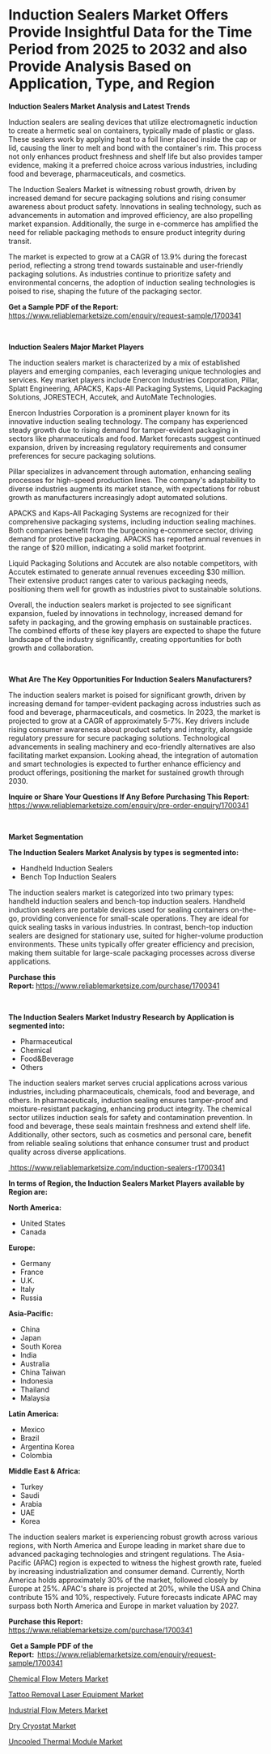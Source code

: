 <p><h1>Induction Sealers Market Offers Provide Insightful Data for the Time Period from 2025 to 2032 and also Provide Analysis Based on Application, Type, and Region</h1></p><p><strong>Induction Sealers Market Analysis and Latest Trends</strong></p>
<p><p>Induction sealers are sealing devices that utilize electromagnetic induction to create a hermetic seal on containers, typically made of plastic or glass. These sealers work by applying heat to a foil liner placed inside the cap or lid, causing the liner to melt and bond with the container's rim. This process not only enhances product freshness and shelf life but also provides tamper evidence, making it a preferred choice across various industries, including food and beverage, pharmaceuticals, and cosmetics.</p><p>The Induction Sealers Market is witnessing robust growth, driven by increased demand for secure packaging solutions and rising consumer awareness about product safety. Innovations in sealing technology, such as advancements in automation and improved efficiency, are also propelling market expansion. Additionally, the surge in e-commerce has amplified the need for reliable packaging methods to ensure product integrity during transit. </p><p>The market is expected to grow at a CAGR of 13.9% during the forecast period, reflecting a strong trend towards sustainable and user-friendly packaging solutions. As industries continue to prioritize safety and environmental concerns, the adoption of induction sealing technologies is poised to rise, shaping the future of the packaging sector.</p></p>
<p><strong>Get a Sample PDF of the Report:&nbsp;</strong> <a href="https://www.reliablemarketsize.com/enquiry/request-sample/1700341?utm_campaign=2640&utm_medium=2&utm_source=Github&utm_content=ia&utm_term=27032025&utm_id=induction-sealers">https://www.reliablemarketsize.com/enquiry/request-sample/1700341</a></p>
<p>&nbsp;</p>
<p><strong>Induction Sealers Major Market Players</strong></p>
<p><p>The induction sealers market is characterized by a mix of established players and emerging companies, each leveraging unique technologies and services. Key market players include Enercon Industries Corporation, Pillar, Splatt Engineering, APACKS, Kaps-All Packaging Systems, Liquid Packaging Solutions, JORESTECH, Accutek, and AutoMate Technologies.</p><p>Enercon Industries Corporation is a prominent player known for its innovative induction sealing technology. The company has experienced steady growth due to rising demand for tamper-evident packaging in sectors like pharmaceuticals and food. Market forecasts suggest continued expansion, driven by increasing regulatory requirements and consumer preferences for secure packaging solutions.</p><p>Pillar specializes in advancement through automation, enhancing sealing processes for high-speed production lines. The company's adaptability to diverse industries augments its market stance, with expectations for robust growth as manufacturers increasingly adopt automated solutions. </p><p>APACKS and Kaps-All Packaging Systems are recognized for their comprehensive packaging systems, including induction sealing machines. Both companies benefit from the burgeoning e-commerce sector, driving demand for protective packaging. APACKS has reported annual revenues in the range of $20 million, indicating a solid market footprint.</p><p>Liquid Packaging Solutions and Accutek are also notable competitors, with Accutek estimated to generate annual revenues exceeding $30 million. Their extensive product ranges cater to various packaging needs, positioning them well for growth as industries pivot to sustainable solutions.</p><p>Overall, the induction sealers market is projected to see significant expansion, fueled by innovations in technology, increased demand for safety in packaging, and the growing emphasis on sustainable practices. The combined efforts of these key players are expected to shape the future landscape of the industry significantly, creating opportunities for both growth and collaboration.</p></p>
<p>&nbsp;</p>
<p><strong>What Are The Key Opportunities For Induction Sealers Manufacturers?</strong></p>
<p><p>The induction sealers market is poised for significant growth, driven by increasing demand for tamper-evident packaging across industries such as food and beverage, pharmaceuticals, and cosmetics. In 2023, the market is projected to grow at a CAGR of approximately 5-7%. Key drivers include rising consumer awareness about product safety and integrity, alongside regulatory pressure for secure packaging solutions. Technological advancements in sealing machinery and eco-friendly alternatives are also facilitating market expansion. Looking ahead, the integration of automation and smart technologies is expected to further enhance efficiency and product offerings, positioning the market for sustained growth through 2030.</p></p>
<p><strong>Inquire or Share Your Questions If Any Before Purchasing This Report:</strong> <a href="https://www.reliablemarketsize.com/enquiry/pre-order-enquiry/1700341?utm_campaign=2640&utm_medium=2&utm_source=Github&utm_content=ia&utm_term=27032025&utm_id=induction-sealers">https://www.reliablemarketsize.com/enquiry/pre-order-enquiry/1700341</a></p>
<p>&nbsp;</p>
<p><strong>Market Segmentation</strong></p>
<p><strong>The Induction Sealers Market Analysis by types is segmented into:</strong></p>
<p><ul><li>Handheld Induction Sealers</li><li>Bench Top Induction Sealers</li></ul></p>
<p><p>The induction sealers market is categorized into two primary types: handheld induction sealers and bench-top induction sealers. Handheld induction sealers are portable devices used for sealing containers on-the-go, providing convenience for small-scale operations. They are ideal for quick sealing tasks in various industries. In contrast, bench-top induction sealers are designed for stationary use, suited for higher-volume production environments. These units typically offer greater efficiency and precision, making them suitable for large-scale packaging processes across diverse applications.</p></p>
<p><strong>Purchase this Report:&nbsp;</strong><a href="https://www.reliablemarketsize.com/purchase/1700341?utm_campaign=2640&utm_medium=2&utm_source=Github&utm_content=ia&utm_term=27032025&utm_id=induction-sealers">https://www.reliablemarketsize.com/purchase/1700341</a></p>
<p>&nbsp;</p>
<p><strong>The Induction Sealers Market Industry Research by Application is segmented into:</strong></p>
<p><ul><li>Pharmaceutical</li><li>Chemical</li><li>Food&Beverage</li><li>Others</li></ul></p>
<p><p>The induction sealers market serves crucial applications across various industries, including pharmaceuticals, chemicals, food and beverage, and others. In pharmaceuticals, induction sealing ensures tamper-proof and moisture-resistant packaging, enhancing product integrity. The chemical sector utilizes induction seals for safety and contamination prevention. In food and beverage, these seals maintain freshness and extend shelf life. Additionally, other sectors, such as cosmetics and personal care, benefit from reliable sealing solutions that enhance consumer trust and product quality across diverse applications.</p></p>
<p><a href="https://www.reliablemarketsize.com/induction-sealers-r1700341?utm_campaign=2640&utm_medium=2&utm_source=Github&utm_content=ia&utm_term=27032025&utm_id=induction-sealers">&nbsp;https://www.reliablemarketsize.com/induction-sealers-r1700341</a></p>
<p><strong>In terms of Region, the Induction Sealers Market Players available by Region are:</strong></p>
<p>
    <p> <strong> North America: </strong>
        <ul>
            <li>United States</li>
            <li>Canada</li>
        </ul>
        </p> 
    <p> <strong> Europe: </strong>
        <ul>
            <li>Germany</li>
            <li>France</li>
            <li>U.K.</li>
            <li>Italy</li>
            <li>Russia</li>
        </ul>
        </p> 
    <p> <strong> Asia-Pacific: </strong>
        <ul>
            <li>China</li>
            <li>Japan</li>
            <li>South Korea</li>
            <li>India</li>
            <li>Australia</li>
            <li>China Taiwan</li>
            <li>Indonesia</li>
            <li>Thailand</li>
            <li>Malaysia</li>
        </ul>
        </p> 
    <p> <strong> Latin America: </strong>
        <ul>
            <li>Mexico</li>
            <li>Brazil</li>
            <li>Argentina Korea</li>
            <li>Colombia</li>
        </ul>
        </p> 
    <p> <strong> Middle East & Africa: </strong>
        <ul>
            <li>Turkey</li>
            <li>Saudi</li>
            <li>Arabia</li>
            <li>UAE</li>
            <li>Korea</li>
        </ul>
    </p>
    </p>
<p><p>The induction sealers market is experiencing robust growth across various regions, with North America and Europe leading in market share due to advanced packaging technologies and stringent regulations. The Asia-Pacific (APAC) region is expected to witness the highest growth rate, fueled by increasing industrialization and consumer demand. Currently, North America holds approximately 30% of the market, followed closely by Europe at 25%. APAC's share is projected at 20%, while the USA and China contribute 15% and 10%, respectively. Future forecasts indicate APAC may surpass both North America and Europe in market valuation by 2027.</p></p>
<p><strong>Purchase this Report: </strong><a href="https://www.reliablemarketsize.com/purchase/1700341?utm_campaign=2640&utm_medium=2&utm_source=Github&utm_content=ia&utm_term=27032025&utm_id=induction-sealers">https://www.reliablemarketsize.com/purchase/1700341</a></p>
<p>&nbsp;<strong>Get a Sample PDF of the Report:&nbsp;&nbsp;</strong><a href="https://www.reliablemarketsize.com/enquiry/request-sample/1700341?utm_campaign=2640&utm_medium=2&utm_source=Github&utm_content=ia&utm_term=27032025&utm_id=induction-sealers">https://www.reliablemarketsize.com/enquiry/request-sample/1700341</a></p>
<p><strong></strong></p>
<p><p><a href="https://github.com/ChiragRp1/Market-Research-Report-List-7/blob/main/chemical-flow-meters-market.md?utm_campaign=2640&utm_medium=2&utm_source=Github&utm_content=ia&utm_term=27032025&utm_id=induction-sealers">Chemical Flow Meters Market</a></p><p><a href="https://www.linkedin.com/pulse/global-analysis-tattoo-removal-laser-equipment-market-size-scope-kd52e?utm_campaign=2640&utm_medium=2&utm_source=Github&utm_content=ia&utm_term=27032025&utm_id=induction-sealers">Tattoo Removal Laser Equipment Market</a></p><p><a href="https://github.com/goickpache1m/Market-Research-Report-List-1/blob/main/industrial-flow-meters-market.md?utm_campaign=2640&utm_medium=2&utm_source=Github&utm_content=ia&utm_term=27032025&utm_id=induction-sealers">Industrial Flow Meters Market</a></p><p><a href="https://www.linkedin.com/pulse/dry-cryostat-market-overview-analyzing-trends-projecting-7esze?utm_campaign=2640&utm_medium=2&utm_source=Github&utm_content=ia&utm_term=27032025&utm_id=induction-sealers">Dry Cryostat Market</a></p><p><a href="https://www.linkedin.com/pulse/comprehensive-uncooled-thermal-module-market-size-growing-cagr-zjrye?utm_campaign=2640&utm_medium=2&utm_source=Github&utm_content=ia&utm_term=27032025&utm_id=induction-sealers">Uncooled Thermal Module Market</a></p></p>